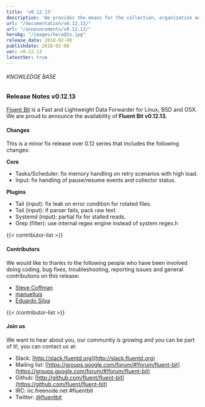 ```yaml
---
title: 'v0.12.13'
description: 'We provides the means for the collection, organization and computerized retrieval of knowledgeand Lightweight Data Forwarder for Linux, BSD and OSX. We are proud to announce the availability of Fluent Bit v0.12.13.'
url: "/documentation/v0.12.13/"
url: "/announcements/v0.12.13/"
herobg: "/images/hero@2x.jpg"
release_date: 2018-02-08
publishdate: 2018-02-08
ver: v0.12.13
latestVer: true 
---
```


###### KNOWLEDGE BASE

### Release Notes v0.12.13

[Fluent Bit](https://fluentbit.io/) is a Fast and Lightweight Data Forwarder for Linux, BSD and OSX. We are proud to announce the availability of **Fluent Bit v0.12.13.**

#### Changes

This is a minor fix release over 0.12 series that includes the following changes:


**Core**

* Tasks/Scheduler: fix memory handling on retry scenarios with high load.
* Input: fix handling of pause/resume events and collector status.


**Plugins**

* Tail (input): fix leak on error condition for rotated files.
* Tail (input): if parser fails, pack raw text.
* Systemd (input): partial fix for stalled reads.
* Grep (filter): use internal regex engine instead of system regex.h


{{< contributor-list >}}

#### Contributors

We would like to thanks to the following people who have been involved doing coding, bug fixes, troubleshooting, reporting issues and general contributions on this release:

* [Steve Coffman](https://github.com/StevenACoffman)
* [manuelluis](https://github.com/manuelluis)
* [Eduardo Silva](https://github.com/edsiper)

{{< /contributor-list >}}

#### Join us

We want to hear about you, our community is growing and you can be part of it!, you can contact us at:

* Slack: [http://slack.fluentd.org](http://slack.fluentd.org)
* Mailing list: [https://groups.google.com/forum/#!forum/fluent-bit](https://groups.google.com/forum/#!forum/fluent-bit)
* Github: [http://github.com/fluent/fluent-bit](https://github.com/fluent/fluent-bit)
* IRC: irc.freenode.net #fluentbit
* Twitter: [@fluentbit](https://twitter.com/fluentbit)